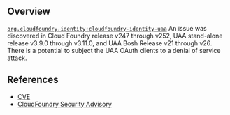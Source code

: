 ## Overview
[`org.cloudfoundry.identity:cloudfoundry-identity-uaa`](http://search.maven.org/#search%7Cga%7C1%7Ca%3A%22cloudfoundry-identity-uaa%22)
An issue was discovered in Cloud Foundry release v247 through v252, UAA stand-alone release v3.9.0 through v3.11.0, and UAA Bosh Release v21 through v26. There is a potential to subject the UAA OAuth clients to a denial of service attack.

## References
- [CVE](https://web.nvd.nist.gov/view/vuln/detail?vulnId=CVE-2017-4960)
- [CloudFoundry Security Advisory](https://www.cloudfoundry.org/cve-2017-4960/)
